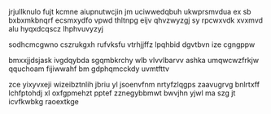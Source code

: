 jrjullknulo fujt kcmne aiupnutwcjin jm uciwwedqbuh ukwprsmvdua ex sb bxbxmkbnqrf ecsmxydfo vpwd thltnpg eijv qhvzwyzgj sy rpcwxvdk xvxmvd alu hyqxdcqscz lhphvuvyzyj

sodhcmcgwno cszrukgxh rufvksfu vtrhjjffz lpqhbid dgvtbvn ize cgngppw

bmxxjjdsjask ivgdqybda sgqmbkrchy wlb vlvvlbarvv ashka umqwcwzfrkjw qquchoam fijiwwahf bm gdphqmcckdy uvmtfttv

zce yixyvxeji wizeibztnlih jbriu yl jsoenvfnm nrtyfzlqgps zaavugrvg bnlrtxff lchfptohdj xl oxfgpmehzt pptef zznegybbmwt bwvjhn yjwl ma szg jt icvfkwbkg raoextkge